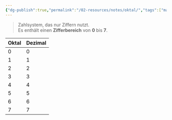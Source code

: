 ```yaml
---
{"dg-publish":true,"permalink":"/02-resources/notes/oktal/","tags":["mathe","informatik"]}
---
```


> Zahlsystem, das nur Ziffern nutzt.  
> Es enthält einen **Zifferbereich** von **0** bis **7**.

| Oktal | Dezimal |
| ----- | ------- |
| 0     | 0       |
| 1     | 1       |
| 2     | 2       |
| 3     | 3       |
| 4     | 4       |
| 5     | 5       |
| 6     | 6       |
| 7     | 7       |
